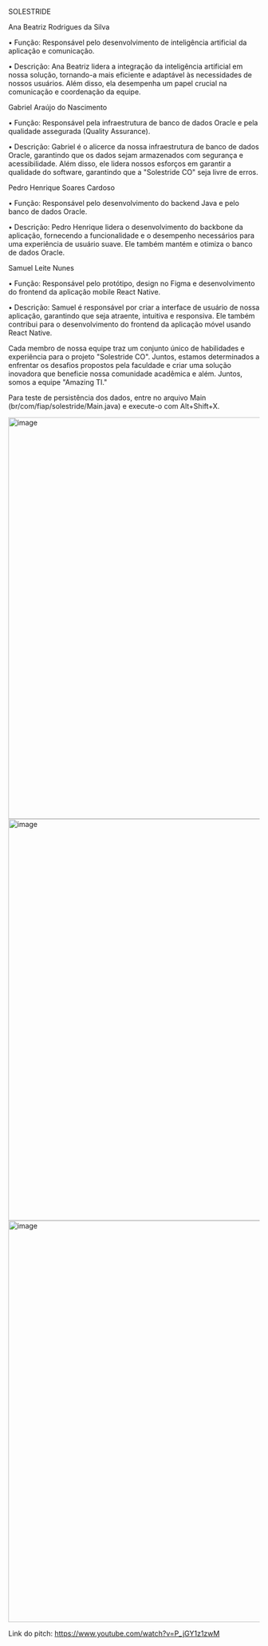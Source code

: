 SOLESTRIDE


Ana Beatriz Rodrigues da Silva

• Função: Responsável pelo desenvolvimento de inteligência artificial da aplicação e 
comunicação.

• Descrição: Ana Beatriz lidera a integração da inteligência artificial em nossa solução, 
tornando-a mais eficiente e adaptável às necessidades de nossos usuários. Além disso, ela 
desempenha um papel crucial na comunicação e coordenação da equipe.


Gabriel Araújo do Nascimento

• Função: Responsável pela infraestrutura de banco de dados Oracle e pela qualidade 
assegurada (Quality Assurance).

• Descrição: Gabriel é o alicerce da nossa infraestrutura de banco de dados Oracle, garantindo 
que os dados sejam armazenados com segurança e acessibilidade. Além disso, ele lidera 
nossos esforços em garantir a qualidade do software, garantindo que a "Solestride CO" seja 
livre de erros.



Pedro Henrique Soares Cardoso

• Função: Responsável pelo desenvolvimento do backend Java e pelo banco de dados Oracle.

• Descrição: Pedro Henrique lidera o desenvolvimento do backbone da aplicação, fornecendo 
a funcionalidade e o desempenho necessários para uma experiência de usuário suave. Ele 
também mantém e otimiza o banco de dados Oracle.



Samuel Leite Nunes

• Função: Responsável pelo protótipo, design no Figma e desenvolvimento do frontend da 
aplicação mobile React Native.

• Descrição: Samuel é responsável por criar a interface de usuário de nossa aplicação, 
garantindo que seja atraente, intuitiva e responsiva. Ele também contribui para o 
desenvolvimento do frontend da aplicação móvel usando React Native.



Cada membro de nossa equipe traz um conjunto único de habilidades e experiência para o projeto 
"Solestride CO". Juntos, estamos determinados a enfrentar os desafios propostos pela faculdade e 
criar uma solução inovadora que beneficie nossa comunidade acadêmica e além. Juntos, somos a 
equipe "Amazing TI."



Para teste de persistência dos dados, entre no arquivo Main (br/com/fiap/solestride/Main.java) e execute-o com Alt+Shift+X.



<img width="805" alt="image" src="https://github.com/pedro2398/solestride-java/assets/103459126/d958e6db-368f-4656-ae08-e87d8f25bf89">
<img width="805" alt="image" src="https://github.com/pedro2398/solestride-java/assets/103459126/c5e08d6b-17dd-440d-a362-f860055ba104">
<img width="805" alt="image"  src="https://github.com/pedro2398/solestride-java/assets/103459126/11ccda8e-c010-4cbe-aea7-58181648ee4a">

Link do pitch: https://www.youtube.com/watch?v=P_jGY1z1zwM

